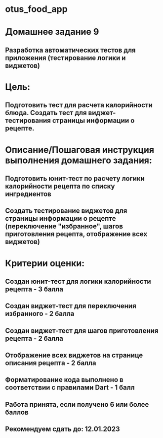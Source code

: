 # otus_food_app

# Домашнее задание 9
## Разработка автоматических тестов для приложения (тестирование логики и виджетов)

# Цель:
## Подготовить тест для расчета калорийности блюда. Создать тест для виджет-тестирования страницы информации о рецепте.


# Описание/Пошаговая инструкция выполнения домашнего задания:
## Подготовить юнит-тест по расчету логики калорийности рецепта по списку ингредиентов
## Создать тестирование виджетов для страницы информации о рецепте (переключение "избранное", шагов приготовления рецепта, отображение всех виджетов)

# Критерии оценки:
## Создан юнит-тест для логики калорийности рецепта - 3 балла
## Создан виджет-тест для переключения избранного - 2 балла
## Создан виджет-тест для шагов приготовления рецепта - 2 балла
## Отображение всех виджетов на странице описания рецепта - 2 балла
## Форматирование кода выполнено в соответствии с правилами Dart - 1 балл
## Работа принята, если получено 6 или более баллов


## Рекомендуем сдать до: 12.01.2023
